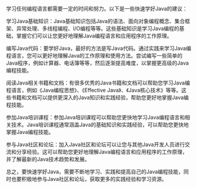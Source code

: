 学习任何编程语言都需要一定的时间和努力。以下是一些快速学好Java的建议：

学习Java基础知识：Java基础知识包括Java的语法、面向对象编程概念、集合框架、异常处理、多线程编程、I/O编程等等。这些基础知识是学习Java编程的基础，掌握它们可以让您更好地理解Java编程语言和应用程序的工作原理。

编写Java代码：要学好Java，最好的方法是写Java代码。通过实践来学习Java编程语言，您可以更好地理解Java的工作原理和使用方法。尝试编写一些简单的Java程序，例如计算器、电话簿等等，然后逐渐提高难度，以掌握更高级的Java编程技能。

阅读Java相关书籍和文档：有很多优秀的Java书籍和文档可以帮助您学习Java编程语言，例如《Java编程思想》、《Effective Java》、《Java核心技术》等等。这些书籍和文档可以提供更深入的Java知识和实践经验，帮助您更好地掌握Java编程技能。

参加Java培训课程：参加Java培训课程可以帮助您更快地学习Java编程语言和相关技术。Java培训课程通常涵盖Java的基础知识和实践经验，可以帮助您更快地掌握Java编程技能。

参与Java社区和论坛：加入Java社区和论坛可以让您与其他Java开发人员进行交流和分享经验。这可以帮助您更好地理解Java编程语言和应用程序的工作原理，并了解最新的Java技术趋势和发展。

总之，要快速学好Java，需要不断地学习、实践和提高自己的Java编程技能，同时也要积极地参与Java社区和论坛，获取更多的实践经验和学习资源。